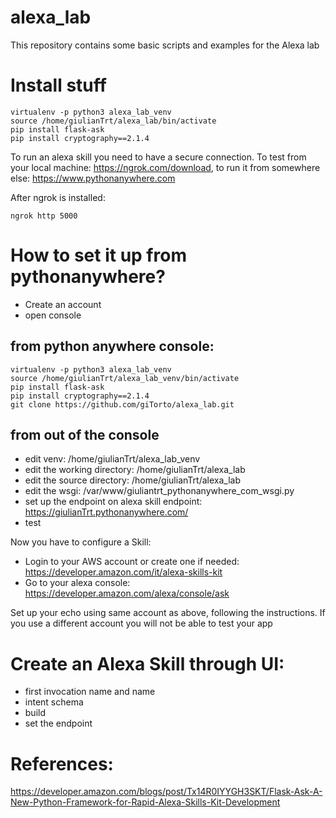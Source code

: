 # alexa_lab
This repository contains some basic scripts and examples for the Alexa lab

# Install stuff
```
virtualenv -p python3 alexa_lab_venv
source /home/giulianTrt/alexa_lab/bin/activate
pip install flask-ask
pip install cryptography==2.1.4
```

To run an alexa skill you need to have a secure connection. To test from your local machine: https://ngrok.com/download,
to run it from somewhere else:  https://www.pythonanywhere.com

After ngrok is installed:
```
ngrok http 5000
```

# How to set it up from pythonanywhere?
- Create an account
- open console

## from python anywhere console:
```
virtualenv -p python3 alexa_lab_venv
source /home/giulianTrt/alexa_lab_venv/bin/activate
pip install flask-ask
pip install cryptography==2.1.4
git clone https://github.com/giTorto/alexa_lab.git
```

## from out of the console
- edit venv: /home/giulianTrt/alexa_lab_venv
- edit the working directory: /home/giulianTrt/alexa_lab
- edit the source directory:  /home/giulianTrt/alexa_lab
- edit the wsgi:  /var/www/giuliantrt_pythonanywhere_com_wsgi.py
- set up the endpoint on alexa skill endpoint: https://giulianTrt.pythonanywhere.com/
- test

Now you have to configure a Skill:
- Login to your AWS account or create one if needed: https://developer.amazon.com/it/alexa-skills-kit
- Go to your alexa console: https://developer.amazon.com/alexa/console/ask

Set up your echo using same account as above, following the instructions. If you use a different account you will not be able to test your app


# Create an Alexa Skill through UI:
 - first invocation name and name
 - intent schema
 - build
 - set the endpoint


# References:
https://developer.amazon.com/blogs/post/Tx14R0IYYGH3SKT/Flask-Ask-A-New-Python-Framework-for-Rapid-Alexa-Skills-Kit-Development